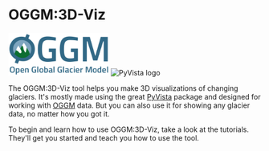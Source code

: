 # OGGM:3D-Viz

<img src="https://github.com/OGGM/oggm/blob/master/docs/_static/logo.png" alt="OGGM logo" width="200"/> <img src="pyvista_logo.png" alt="PyVista logo" width="200"/>

The OGGM:3D-Viz tool helps you make 3D visualizations of changing glaciers. It's mostly made using the great [PyVista](https://github.com/pyvista/pyvista) package and designed for working with [OGGM](https://github.com/OGGM/oggm) data. But you can also use it for showing any glacier data, no matter how you got it.

To begin and learn how to use OGGM:3D-Viz, take a look at the tutorials. They'll get you started and teach you how to use the tool.
